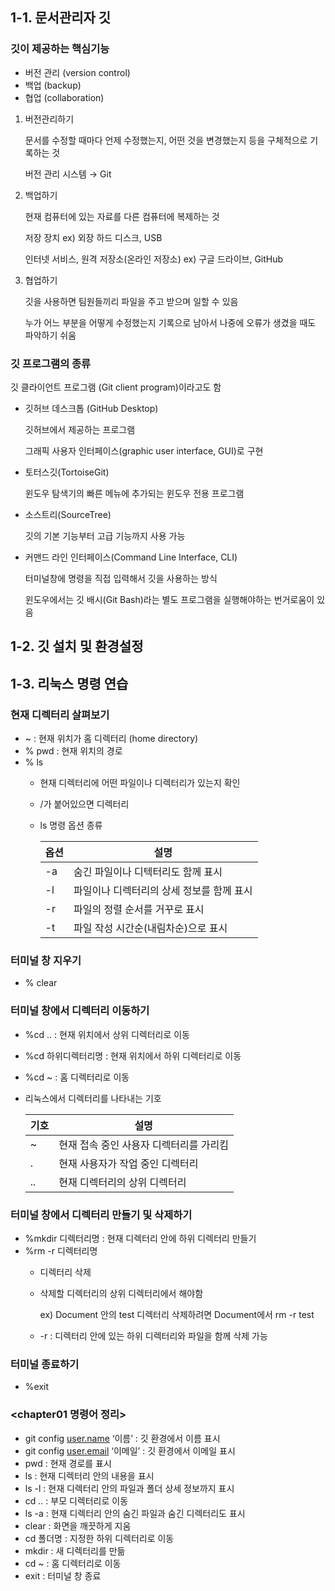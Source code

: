 ## 1-1. 문서관리자 깃

### 깃이 제공하는 핵심기능

- 버전 관리 (version control)
- 백업 (backup)
- 협업 (collaboration)

1. 버전관리하기
    
    문서를 수정할 때마다 언제 수정했는지, 어떤 것을 변경했는지 등을 구체적으로 기록하는 것
    
    버전 관리 시스템 → Git
    
2. 백업하기
    
    현재 컴퓨터에 있는 자료를 다른 컴퓨터에 복제하는 것
    
    저장 장치 ex) 외장 하드 디스크, USB
    
    인터넷 서비스, 원격 저장소(온라인 저장소) ex) 구글 드라이브, GitHub
    

3. 협업하기 
    
    깃을 사용하면 팀원들끼리 파일을 주고 받으며 일할 수 있음
    
    누가 어느 부분을 어떻게 수정했는지 기록으로 남아서 나중에 오류가 생겼을 때도 파악하기 쉬움
    

### 깃 프로그램의 종류

깃 클라이언트 프로그램 (Git client program)이라고도 함

- 깃허브 데스크톱 (GitHub Desktop)
    
    깃허브에서 제공하는 프로그램
    
    그래픽 사용자 인터페이스(graphic user interface, GUI)로 구현
    
- 토터스깃(TortoiseGit)
    
    윈도우 탐색기의 빠른 메뉴에 추가되는 윈도우 전용 프로그램
    
- 소스트리(SourceTree)
    
    깃의 기본 기능부터 고급 기능까지 사용 가능
    
- 커맨드 라인 인터페이스(Command Line Interface, CLI)
    
    터미널창에 명령을 직접 입력해서 깃을 사용하는 방식
    
    윈도우에서는 깃 배시(Git Bash)라는 별도 프로그램을 실행해야하는 번거로움이 있음
    

## 1-2. 깃 설치 및 환경설정

## 1-3. 리눅스 명령 연습

### 현재 디렉터리 살펴보기

- ~ : 현재 위치가 홈 디렉터리 (home directory)
- % pwd : 현재 위치의 경로
- % ls
    - 현재 디렉터리에 어떤 파일이나 디렉터리가 있는지 확인
    - /가 붙어있으면 디렉터리
    - ls 명령 옵션 종류
        
        
        | 옵션 | 설명 |
        | --- | --- |
        | -a | 숨긴 파일이나 디텍터리도 함께 표시 |
        | -l | 파일이나 디렉터리의 상세 정보를 함께 표시 |
        | -r | 파일의 정렬 순서를 거꾸로 표시 |
        | -t | 파일 작성 시간순(내림차순)으로 표시 |

### 터미널 창 지우기

- % clear

### 터미널  창에서 디렉터리 이동하기

- %cd .. : 현재 위치에서 상위 디렉터리로 이동
- %cd 하위디렉터리명 : 현재 위치에서 하위 디렉터리로 이동
- %cd ~ : 홈 디렉터리로 이동

- 리눅스에서 디렉터리를 나타내는 기호
    
    
    | 기호 | 설명 |
    | --- | --- |
    | ~ | 현재 접속 중인 사용자 디렉터리를 가리킴 |
    | . | 현재 사용자가 작업 중인 디렉터리 |
    | .. | 현재 디렉터리의 상위 디렉터리 |

### 터미널  창에서 디렉터리 만들기 및 삭제하기

- %mkdir 디렉터리명 : 현재 디렉터리 안에 하위 디렉터리 만들기
- %rm -r 디렉터리명
    - 디렉터리 삭제
    - 삭제할 디렉터리의 상위 디렉터리에서 해야함
        
        ex) Document 안의 test 디렉터리 삭제하려면 Document에서 rm -r test
        
    - -r : 디렉터리 안에 있는 하위 디렉터리와 파일을 함께 삭제 가능

### 터미널 종료하기

- %exit

### <chapter01 명령어 정리>

- git config [user.name](http://user.name) ‘이름’ : 깃 환경에서 이름 표시
- git config [user.email](http://user.email) ‘이메일’ : 깃 환경에서 이메일 표시
- pwd : 현재 경로를 표시
- ls : 현재 디렉터리 안의 내용을 표시
- ls -l : 현재 디렉터리 안의 파일과 폴더 상세 정보까지 표시
- cd .. : 부모 디렉터리로 이동
- ls -a : 현재 디렉터리 안의 숨긴 파일과 숨긴 디렉터리도 표시
- clear : 화면을 깨끗하게 지움
- cd 폴더명 : 지정한 하위 디렉터리로 이동
- mkdir : 새 디렉터리를 만듦
- cd ~ : 홈 디렉터리로 이동
- exit : 터미널 창 종료
